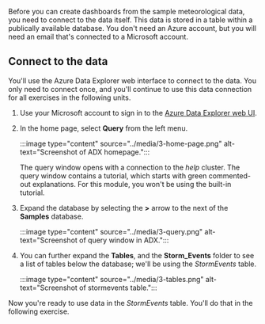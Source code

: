 Before you can create dashboards from the sample meteorological data, you need to connect to the data itself. This data is stored in a table within a publically available database. You don't need an Azure account, but you will need an email that's connected to a Microsoft account.

## Connect to the data

You'll use the Azure Data Explorer web interface to connect to the data. You only need to connect once, and you'll continue to use this data connection for all exercises in the following units.

1. Use your Microsoft account to sign in to the [Azure Data Explorer web UI](https://dataexplorer.azure.com/).
1. In the home page, select **Query** from the left menu.

    :::image type="content" source="../media/3-home-page.png" alt-text="Screenshot of ADX homepage.":::

    The query window opens with a connection to the *help* cluster. The query window contains a tutorial, which starts with green commented-out explanations. For this module, you won't be using the built-in tutorial.

1. Expand the database by selecting the **>** arrow to the next of the **Samples** database.

    :::image type="content" source="../media/3-query.png" alt-text="Screenshot of query window in ADX.":::

1. You can further expand the **Tables**, and the **Storm_Events** folder to see a list of tables below the database; we'll be using the *StormEvents* table.

    :::image type="content" source="../media/3-tables.png" alt-text="Screenshot of stormevents table.":::

Now you're ready to use data in the *StormEvents* table. You'll do that in the following exercise.